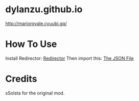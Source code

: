 # dylanzu.github.io
http://marioroyale.cyuubi.gq/
# How To Use
Install Redirector: [Redirector](https://chrome.google.com/webstore/detail/redirector/ocgpenflpmgnfapjedencafcfakcekcd?hl=en)
Then import this: [The JSON File](https://cdn.discordapp.com/attachments/533030902326886404/618222061281869847/marioRoyale.json)
# Credits
sSolsta for the original mod.
